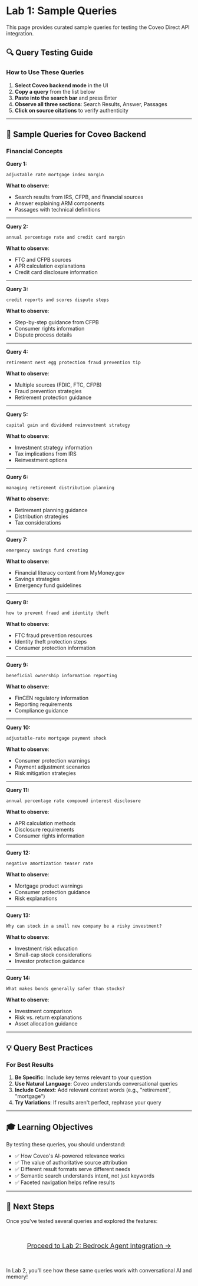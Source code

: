 # Lab 1: Sample Queries

This page provides curated sample queries for testing the Coveo Direct API integration.

## 🔍 Query Testing Guide

### How to Use These Queries

1. **Select Coveo backend mode** in the UI
2. **Copy a query** from the list below
3. **Paste into the search bar** and press Enter
4. **Observe all three sections**: Search Results, Answer, Passages
5. **Click on source citations** to verify authenticity

---

## 📝 Sample Queries for Coveo Backend

### Financial Concepts

**Query 1:**
```
adjustable rate mortgage index margin
```

**What to observe**:
- Search results from IRS, CFPB, and financial sources
- Answer explaining ARM components
- Passages with technical definitions

---

**Query 2:**
```
annual percentage rate and credit card margin
```

**What to observe**:
- FTC and CFPB sources
- APR calculation explanations
- Credit card disclosure information

---

**Query 3:**
```
credit reports and scores dispute steps
```

**What to observe**:
- Step-by-step guidance from CFPB
- Consumer rights information
- Dispute process details

---

**Query 4:**
```
retirement nest egg protection fraud prevention tip
```

**What to observe**:
- Multiple sources (FDIC, FTC, CFPB)
- Fraud prevention strategies
- Retirement protection guidance

---

**Query 5:**
```
capital gain and dividend reinvestment strategy
```

**What to observe**:
- Investment strategy information
- Tax implications from IRS
- Reinvestment options

---

**Query 6:**
```
managing retirement distribution planning
```

**What to observe**:
- Retirement planning guidance
- Distribution strategies
- Tax considerations

---

**Query 7:**
```
emergency savings fund creating
```

**What to observe**:
- Financial literacy content from MyMoney.gov
- Savings strategies
- Emergency fund guidelines

---

**Query 8:**
```
how to prevent fraud and identity theft
```

**What to observe**:
- FTC fraud prevention resources
- Identity theft protection steps
- Consumer protection information

---

**Query 9:**
```
beneficial ownership information reporting
```

**What to observe**:
- FinCEN regulatory information
- Reporting requirements
- Compliance guidance

---

**Query 10:**
```
adjustable-rate mortgage payment shock
```

**What to observe**:
- Consumer protection warnings
- Payment adjustment scenarios
- Risk mitigation strategies

---

**Query 11:**
```
annual percentage rate compound interest disclosure
```

**What to observe**:
- APR calculation methods
- Disclosure requirements
- Consumer rights information

---

**Query 12:**
```
negative amortization teaser rate
```

**What to observe**:
- Mortgage product warnings
- Consumer protection guidance
- Risk explanations

---

**Query 13:**
```
Why can stock in a small new company be a risky investment?
```

**What to observe**:
- Investment risk education
- Small-cap stock considerations
- Investor protection guidance

---

**Query 14:**
```
What makes bonds generally safer than stocks?
```

**What to observe**:
- Investment comparison
- Risk vs. return explanations
- Asset allocation guidance

---

## 💡 Query Best Practices

### For Best Results

1. **Be Specific**: Include key terms relevant to your question
2. **Use Natural Language**: Coveo understands conversational queries
3. **Include Context**: Add relevant context words (e.g., "retirement", "mortgage")
4. **Try Variations**: If results aren't perfect, rephrase your query

---

## 🎓 Learning Objectives

By testing these queries, you should understand:

- ✅ How Coveo's AI-powered relevance works
- ✅ The value of authoritative source attribution
- ✅ Different result formats serve different needs
- ✅ Semantic search understands intent, not just keywords
- ✅ Faceted navigation helps refine results

---

## 🚀 Next Steps

Once you've tested several queries and explored the features:

<div style="text-align: center; margin: 3rem 0;">
  <a href="../lab2/" class="md-button md-button--primary" style="font-size: 1.1rem; padding: 1rem 2rem;">
    Proceed to Lab 2: Bedrock Agent Integration →
  </a>
</div>

In Lab 2, you'll see how these same queries work with conversational AI and memory!

